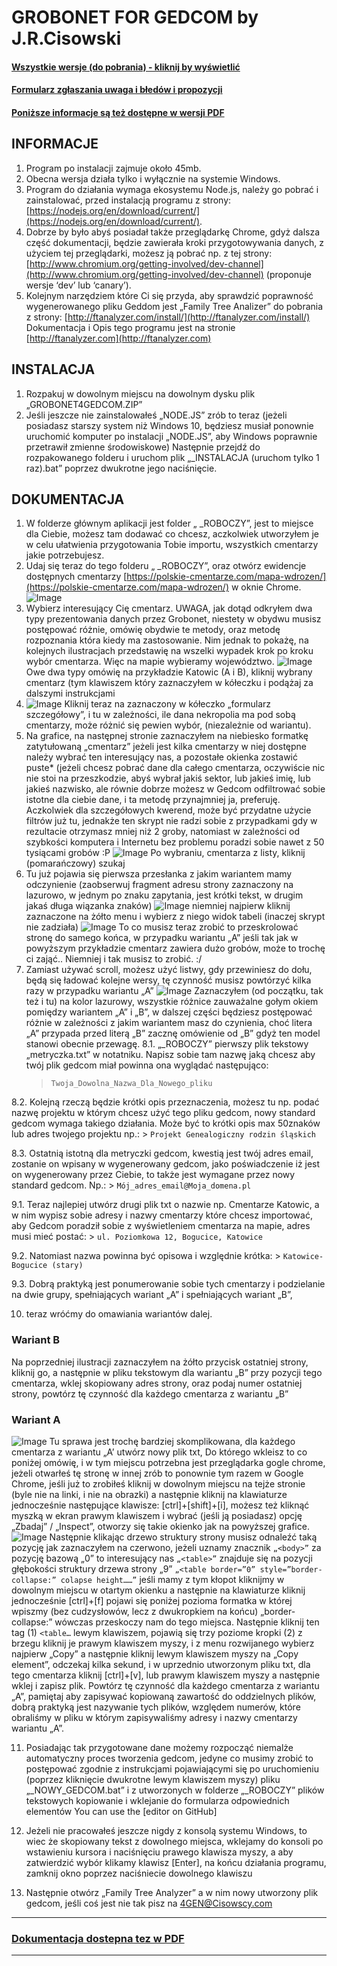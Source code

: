 # GROBONET FOR GEDCOM by J.R.Cisowski

#### [Wszystkie wersje (do pobrania) - kliknij by wyświetlić](https://github.com/Cisowscy/grobonet-for-gedcom/releases)
#### [Formularz zgłaszania uwaga i błedów i propozycji](https://github.com/Cisowscy/grobonet-for-gedcom/issues)
#### [Poniższe informacje są też dostępne w wersji PDF](https://github.com/Cisowscy/grobonet-for-gedcom/blob/master/docs/DOKUMENTACJA.pdf)

## INFORMACJE

1. Program po instalacji zajmuje około 45mb.
2. Obecna wersja działa tylko i wyłącznie na systemie Windows.
3. Program do działania wymaga ekosystemu Node.js, należy go pobrać i zainstalować, przed instalacją programu z strony: [https://nodejs.org/en/download/current/](https://nodejs.org/en/download/current/).
4. Dobrze by było abyś posiadał także przeglądarkę Chrome, gdyż dalsza część dokumentacji, będzie zawierała kroki przygotowywania danych, z użyciem tej przeglądarki, możesz ją pobrać np. z tej strony: [http://www.chromium.org/getting-involved/dev-channel](http://www.chromium.org/getting-involved/dev-channel) (proponuje wersje ‘dev’ lub ‘canary’).
5. Kolejnym narzędziem które Ci się przyda, aby sprawdzić poprawność wygenerowanego pliku Geddom jest „Family Tree Analizer” do pobrania z strony: [http://ftanalyzer.com/install/](http://ftanalyzer.com/install/) Dokumentacja i Opis tego programu jest na stronie [http://ftanalyzer.com](http://ftanalyzer.com)

## INSTALACJA

1. Rozpakuj w dowolnym miejscu na dowolnym dysku plik „GROBONET4GEDCOM.ZIP”
2. Jeśli jeszcze nie zainstalowałeś „NODE.JS” zrób to teraz (jeżeli posiadasz starszy system niż Windows 10, będziesz musiał ponownie uruchomić komputer po instalacji „NODE.JS”, aby Windows poprawnie przetrawił zmienne środowiskowe) Następnie przejdź do rozpakowanego folderu i uruchom plik „_INSTALACJA (uruchom tylko 1 raz).bat” poprzez dwukrotne jego naciśnięcie.

## DOKUMENTACJA

1. W folderze głównym aplikacji jest folder „ _ROBOCZY”, jest to miejsce dla Ciebie, możesz tam dodawać co chcesz, aczkolwiek utworzyłem je w celu ułatwienia przygotowania Tobie importu, wszystkich cmentarzy jakie potrzebujesz.
2. Udaj się teraz do tego folderu „ _ROBOCZY”, oraz otwórz ewidencje dostępnych cmentarzy [https://polskie-cmentarze.com/mapa-wdrozen/](https://polskie-cmentarze.com/mapa-wdrozen/) w oknie Chrome. 
![Image](img/A.png)
3. Wybierz interesujący Cię cmentarz. UWAGA, jak dotąd odkryłem dwa typy prezentowania danych przez Grobonet, niestety w obydwu musisz postępować różnie, omówię obydwie te metody, oraz metodę rozpoznania która kiedy ma zastosowanie. Nim jednak to pokażę, na kolejnych ilustracjach przedstawię na wszelki wypadek krok po kroku wybór cmentarza. Więc na mapie wybieramy województwo. 
![Image](img/B.png)
Owe dwa typy omówię na przykładzie Katowic (A i B), kliknij wybrany cmentarz (tym klawiszem który zaznaczyłem w kółeczku i podążaj za dalszymi instrukcjami
4. ![Image](img/C.png) 
   Kliknij teraz na zaznaczony w kółeczko „formularz szczegółowy”, i tu w zależności, ile dana nekropolia ma pod sobą cmentarzy, może różnić się pewien wybór, (niezależnie od wariantu). 
5. Na grafice, na następnej stronie zaznaczyłem na niebiesko formatkę zatytułowaną „cmentarz” jeżeli jest kilka cmentarzy w niej dostępne należy wybrać ten interesujący nas, a pozostałe okienka zostawić puste* (jeżeli chcesz pobrać dane dla całego cmentarza, oczywiście nic nie stoi na przeszkodzie, abyś wybrał jakiś sektor, lub jakieś imię, lub jakieś nazwisko, ale równie dobrze możesz w Gedcom odfiltrować sobie istotne dla ciebie dane, i ta metodę przynajmniej ja, preferuję. Aczkolwiek dla szczegółowych kwerend, może być przydatne użycie filtrów już tu, jednakże ten skrypt nie radzi sobie z przypadkami gdy w rezultacie otrzymasz mniej niż 2 groby, natomiast w zależności od szybkości komputera i Internetu bez problemu poradzi sobie  nawet z 50 tysiącami grobów :P 
   ![Image](img/D.png) 
   Po wybraniu, cmentarza z listy, kliknij (pomarańczowy) szukaj
6. Tu już pojawia się pierwsza przesłanka z jakim wariantem mamy odczynienie (zaobserwuj fragment adresu strony zaznaczony na lazurowo, w jednym po znaku zapytania, jest krótki tekst, w drugim jakaś długa wiązanka znaków) 
   ![Image](img/E.png) 
   niemniej najpierw kliknij zaznaczone na żółto menu i wybierz z niego widok tabeli (inaczej skrypt nie zadziała)
   ![Image](img/F.png) 
   To co musisz teraz zrobić to przeskrolować stronę do samego końca, w przypadku wariantu „A” jeśli tak jak w powyższym przykładzie cmentarz zawiera dużo grobów, może to trochę ci zająć.. Niemniej i tak musisz to zrobić. :/
7. Zamiast używać scroll, możesz użyć listwy, gdy przewiniesz do dołu, będą się ładować kolejne wersy, tę czynność musisz powtórzyć kilka razy w przypadku wariantu „A”
   ![Image](img/G.png) 
   Zaznaczyłem (od początku, tak też i tu) na kolor lazurowy, wszystkie różnice zauważalne gołym okiem pomiędzy wariantem „A” i „B”, w dalszej części będziesz postępować różnie w zależności z jakim wariantem masz do czynienia, choć litera „A” przypada przed literą „B” zacznę omówienie od „B” gdyż ten model stanowi obecnie przewagę.
8.1. „_ROBOCZY” pierwszy plik tekstowy „metryczka.txt” w notatniku. Napisz sobie tam nazwę jaką chcesz aby twój plik gedcom miał powinna ona wyglądać następująco: 
    >  `Twoja_Dowolna_Nazwa_Dla_Nowego_pliku`

8.2. Kolejną rzeczą będzie krótki opis przeznaczenia, możesz tu np. podać nazwę projektu w którym chcesz użyć tego pliku gedcom, nowy standard gedcom wymaga takiego działania. Może być to krótki opis max 50znaków lub adres twojego projektu np.: 
    > `Projekt Genealogiczny rodzin śląskich`

8.3. Ostatnią istotną dla metryczki gedcom, kwestią jest twój adres email, zostanie on wpisany w wygenerowany gedcom, jako poświadczenie iż jest on wygenerowany przez Ciebie, to także jest wymagane przez nowy standard gedcom. Np.: 
    > `Mój_adres_email@Moja_domena.pl`

9.1. Teraz najlepiej utwórz drugi plik txt o nazwie np. Cmentarze Katowic, a w nim wypisz sobie adresy i nazwy cmentarzy które chcesz importować, aby Gedcom poradził sobie z wyświetleniem cmentarza na mapie, adres musi mieć postać:
    > `ul. Poziomkowa 12, Bogucice, Katowice`

9.2. Natomiast nazwa powinna być opisowa i względnie krótka: 
    > `Katowice-Bogucice (stary)`

9.3. Dobrą praktyką jest ponumerowanie sobie tych cmentarzy i podzielanie na dwie grupy, spełniających wariant „A” i spełniających wariant „B”, 

10. teraz wróćmy do omawiania wariantów dalej.

### Wariant B
Na poprzedniej ilustracji zaznaczyłem na żółto przycisk ostatniej strony, kliknij go, a następnie w pliku tekstowym dla wariantu „B” przy pozycji tego cmentarza, wklej skopiowany adres strony, oraz podaj numer ostatniej strony, powtórz tę czynność dla każdego cmentarza z wariantu „B”

### Wariant A
![Image](img/H.png) 
Tu sprawa jest trochę bardziej skomplikowana, dla każdego cmentarza z wariantu „A’ utwórz nowy plik txt, Do którego wkleisz to co poniżej omówię, i w tym miejscu potrzebna jest przeglądarka gogle chrome, jeżeli otwarłeś tę stronę w innej zrób to ponownie tym razem w Google Chrome, jeśli już to zrobiłeś kliknij w dowolnym miejscu na tejże stronie (byle nie na linki, i nie na obrazki) a następnie kliknij na klawiaturze jednocześnie następujące klawisze: [ctrl]+[shift]+[i], możesz też kliknąć myszką w ekran prawym klawiszem i wybrać (jeśli ją posiadasz) opcję „Zbadaj” / „Inspect”, otworzy się takie okienko jak na powyższej grafice.
![Image](img/I.png) Następnie klikając drzewo struktury strony musisz odnaleźć taką pozycję jak zaznaczyłem na czerwono, jeżeli uznamy znacznik `„<body>”` za pozycję bazową „0” to interesujący nas `„<table>”` znajduje się na pozycji głębokości struktury drzewa strony „9” `„<table border=”0” style=”border-collapse:” colapse height……”` jeśli mamy z tym kłopot kliknijmy w dowolnym miejscu w otartym okienku a następnie na klawiaturze kliknij jednocześnie [ctrl]+[f] pojawi się poniżej pozioma formatka w której wpiszmy (bez cudzysłowów, lecz z dwukropkiem na końcu) „border-collapse:” wówczas przeskoczy nam do tego miejsca. Następnie kliknij ten tag (1) `<table…` lewym klawiszem, pojawią się trzy poziome kropki (2) z brzegu kliknij je prawym klawiszem myszy, i z menu rozwijanego wybierz najpierw „Copy” a następnie kliknij lewym klawiszem myszy na „Copy element”, odczekaj kilka sekund, i w uprzednio utworzonym pliku txt, dla tego cmentarza kliknij [ctrl]+[v], lub prawym klawiszem myszy a następnie wklej i zapisz plik. Powtórz tę czynność dla każdego cmentarza z wariantu „A”, pamiętaj aby zapisywać kopiowaną zawartość do oddzielnych plików, dobrą praktyką jest nazywanie tych plików, względem numerów, które obraliśmy w pliku w którym zapisywaliśmy adresy i nazwy cmentarzy wariantu „A”. 

11. Posiadając tak przygotowane dane możemy rozpocząć niemalże automatyczny proces tworzenia gedcom, jedyne co musimy zrobić to postępować zgodnie z instrukcjami pojawiającymi się po uruchomieniu (poprzez kliknięcie dwukrotne lewym klawiszem myszy) pliku „_NOWY_GEDCOM.bat” i z utworzonych w folderze „_ROBOCZY” plików tekstowych kopiowanie i wklejanie do formularza odpowiednich elementów
You can use the [editor on GitHub] 

12. Jeżeli nie pracowałeś jeszcze nigdy z konsolą systemu Windows, to wiec że skopiowany tekst z dowolnego miejsca, wklejamy do konsoli po wstawieniu kursora i naciśnięciu prawego klawisza myszy, a aby zatwierdzić wybór klikamy klawisz [Enter], na końcu działania programu, zamknij okno poprzez naciśniecie dowolnego klawiszu

 13. Następnie otwórz „Family Tree Analyzer” a w nim nowy utworzony plik gedcom, jeśli coś jest nie tak pisz na 4GEN@Cisowscy.com

-------------
### [Dokumentacja dostepna tez w PDF](https://github.com/Cisowscy/grobonet-for-gedcom/blob/master/docs/DOKUMENTACJA.pdf)
-------------
